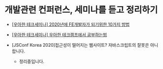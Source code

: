 # 개발관련 컨퍼런스, 세미나를 듣고 정리하기
- [[우아한 테크세미나] 2020년에 FE개발자가 되기위한 10가지 방법](https://velog.io/@hohooodo/%EC%9A%B0%EC%95%84%ED%95%9C-%ED%85%8C%ED%81%AC%EC%84%B8%EB%AF%B8%EB%82%982020%EB%85%84%EC%97%90-FE%EA%B0%9C%EB%B0%9C%EC%9E%90%EA%B0%80-%EB%90%98%EA%B8%B0%EC%9C%84%ED%95%9C-10%EA%B0%80%EC%A7%80-%EB%B0%A9%EB%B2%95)

- [[우아한 테크세미나] 우아한 테크캠프에서 공부하는법](https://velog.io/@hohooodo/%EC%9A%B0%EC%95%84%ED%95%9C-%ED%85%8C%ED%81%AC%EC%BA%A0%ED%94%84%EC%97%90%EC%84%9C-%EA%B3%B5%EB%B6%80%ED%95%98%EB%8A%94%EB%B2%95)

- [JSConf Korea 2020]접근성이 떨어지는 웹사이트? 자바스크립트의 잘못은 아니랍니다.
  - 정리중입니다.
